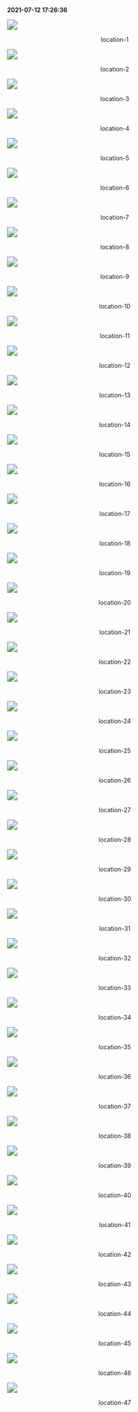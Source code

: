 **2021-07-12 17:26:36** 
<div><img src="D:\Code\BlueTooth\pos_bluetooth_matlab\Doc\img\temp-location-1\location-temp1.png" style="zoom:150%;" />
<p align="center">location-1</p></div>

<div><img src="D:\Code\BlueTooth\pos_bluetooth_matlab\Doc\img\temp-location-1\location-temp2.png" style="zoom:150%;" />
<p align="center">location-2</p></div>

<div><img src="D:\Code\BlueTooth\pos_bluetooth_matlab\Doc\img\temp-location-1\location-temp3.png" style="zoom:150%;" />
<p align="center">location-3</p></div>

<div><img src="D:\Code\BlueTooth\pos_bluetooth_matlab\Doc\img\temp-location-1\location-temp4.png" style="zoom:150%;" />
<p align="center">location-4</p></div>

<div><img src="D:\Code\BlueTooth\pos_bluetooth_matlab\Doc\img\temp-location-1\location-temp5.png" style="zoom:150%;" />
<p align="center">location-5</p></div>

<div><img src="D:\Code\BlueTooth\pos_bluetooth_matlab\Doc\img\temp-location-1\location-temp6.png" style="zoom:150%;" />
<p align="center">location-6</p></div>

<div><img src="D:\Code\BlueTooth\pos_bluetooth_matlab\Doc\img\temp-location-1\location-temp7.png" style="zoom:150%;" />
<p align="center">location-7</p></div>

<div><img src="D:\Code\BlueTooth\pos_bluetooth_matlab\Doc\img\temp-location-1\location-temp8.png" style="zoom:150%;" />
<p align="center">location-8</p></div>

<div><img src="D:\Code\BlueTooth\pos_bluetooth_matlab\Doc\img\temp-location-1\location-temp9.png" style="zoom:150%;" />
<p align="center">location-9</p></div>

<div><img src="D:\Code\BlueTooth\pos_bluetooth_matlab\Doc\img\temp-location-1\location-temp10.png" style="zoom:150%;" />
<p align="center">location-10</p></div>

<div><img src="D:\Code\BlueTooth\pos_bluetooth_matlab\Doc\img\temp-location-1\location-temp11.png" style="zoom:150%;" />
<p align="center">location-11</p></div>

<div><img src="D:\Code\BlueTooth\pos_bluetooth_matlab\Doc\img\temp-location-1\location-temp12.png" style="zoom:150%;" />
<p align="center">location-12</p></div>

<div><img src="D:\Code\BlueTooth\pos_bluetooth_matlab\Doc\img\temp-location-1\location-temp13.png" style="zoom:150%;" />
<p align="center">location-13</p></div>

<div><img src="D:\Code\BlueTooth\pos_bluetooth_matlab\Doc\img\temp-location-1\location-temp14.png" style="zoom:150%;" />
<p align="center">location-14</p></div>

<div><img src="D:\Code\BlueTooth\pos_bluetooth_matlab\Doc\img\temp-location-1\location-temp15.png" style="zoom:150%;" />
<p align="center">location-15</p></div>

<div><img src="D:\Code\BlueTooth\pos_bluetooth_matlab\Doc\img\temp-location-1\location-temp16.png" style="zoom:150%;" />
<p align="center">location-16</p></div>

<div><img src="D:\Code\BlueTooth\pos_bluetooth_matlab\Doc\img\temp-location-1\location-temp17.png" style="zoom:150%;" />
<p align="center">location-17</p></div>

<div><img src="D:\Code\BlueTooth\pos_bluetooth_matlab\Doc\img\temp-location-1\location-temp18.png" style="zoom:150%;" />
<p align="center">location-18</p></div>

<div><img src="D:\Code\BlueTooth\pos_bluetooth_matlab\Doc\img\temp-location-1\location-temp19.png" style="zoom:150%;" />
<p align="center">location-19</p></div>

<div><img src="D:\Code\BlueTooth\pos_bluetooth_matlab\Doc\img\temp-location-1\location-temp20.png" style="zoom:150%;" />
<p align="center">location-20</p></div>

<div><img src="D:\Code\BlueTooth\pos_bluetooth_matlab\Doc\img\temp-location-1\location-temp21.png" style="zoom:150%;" />
<p align="center">location-21</p></div>

<div><img src="D:\Code\BlueTooth\pos_bluetooth_matlab\Doc\img\temp-location-1\location-temp22.png" style="zoom:150%;" />
<p align="center">location-22</p></div>

<div><img src="D:\Code\BlueTooth\pos_bluetooth_matlab\Doc\img\temp-location-1\location-temp23.png" style="zoom:150%;" />
<p align="center">location-23</p></div>

<div><img src="D:\Code\BlueTooth\pos_bluetooth_matlab\Doc\img\temp-location-1\location-temp24.png" style="zoom:150%;" />
<p align="center">location-24</p></div>

<div><img src="D:\Code\BlueTooth\pos_bluetooth_matlab\Doc\img\temp-location-1\location-temp25.png" style="zoom:150%;" />
<p align="center">location-25</p></div>

<div><img src="D:\Code\BlueTooth\pos_bluetooth_matlab\Doc\img\temp-location-1\location-temp26.png" style="zoom:150%;" />
<p align="center">location-26</p></div>

<div><img src="D:\Code\BlueTooth\pos_bluetooth_matlab\Doc\img\temp-location-1\location-temp27.png" style="zoom:150%;" />
<p align="center">location-27</p></div>

<div><img src="D:\Code\BlueTooth\pos_bluetooth_matlab\Doc\img\temp-location-1\location-temp28.png" style="zoom:150%;" />
<p align="center">location-28</p></div>

<div><img src="D:\Code\BlueTooth\pos_bluetooth_matlab\Doc\img\temp-location-1\location-temp29.png" style="zoom:150%;" />
<p align="center">location-29</p></div>

<div><img src="D:\Code\BlueTooth\pos_bluetooth_matlab\Doc\img\temp-location-1\location-temp30.png" style="zoom:150%;" />
<p align="center">location-30</p></div>

<div><img src="D:\Code\BlueTooth\pos_bluetooth_matlab\Doc\img\temp-location-1\location-temp31.png" style="zoom:150%;" />
<p align="center">location-31</p></div>

<div><img src="D:\Code\BlueTooth\pos_bluetooth_matlab\Doc\img\temp-location-1\location-temp32.png" style="zoom:150%;" />
<p align="center">location-32</p></div>

<div><img src="D:\Code\BlueTooth\pos_bluetooth_matlab\Doc\img\temp-location-1\location-temp33.png" style="zoom:150%;" />
<p align="center">location-33</p></div>

<div><img src="D:\Code\BlueTooth\pos_bluetooth_matlab\Doc\img\temp-location-1\location-temp34.png" style="zoom:150%;" />
<p align="center">location-34</p></div>

<div><img src="D:\Code\BlueTooth\pos_bluetooth_matlab\Doc\img\temp-location-1\location-temp35.png" style="zoom:150%;" />
<p align="center">location-35</p></div>

<div><img src="D:\Code\BlueTooth\pos_bluetooth_matlab\Doc\img\temp-location-1\location-temp36.png" style="zoom:150%;" />
<p align="center">location-36</p></div>

<div><img src="D:\Code\BlueTooth\pos_bluetooth_matlab\Doc\img\temp-location-1\location-temp37.png" style="zoom:150%;" />
<p align="center">location-37</p></div>

<div><img src="D:\Code\BlueTooth\pos_bluetooth_matlab\Doc\img\temp-location-1\location-temp38.png" style="zoom:150%;" />
<p align="center">location-38</p></div>

<div><img src="D:\Code\BlueTooth\pos_bluetooth_matlab\Doc\img\temp-location-1\location-temp39.png" style="zoom:150%;" />
<p align="center">location-39</p></div>

<div><img src="D:\Code\BlueTooth\pos_bluetooth_matlab\Doc\img\temp-location-1\location-temp40.png" style="zoom:150%;" />
<p align="center">location-40</p></div>

<div><img src="D:\Code\BlueTooth\pos_bluetooth_matlab\Doc\img\temp-location-1\location-temp41.png" style="zoom:150%;" />
<p align="center">location-41</p></div>

<div><img src="D:\Code\BlueTooth\pos_bluetooth_matlab\Doc\img\temp-location-1\location-temp42.png" style="zoom:150%;" />
<p align="center">location-42</p></div>

<div><img src="D:\Code\BlueTooth\pos_bluetooth_matlab\Doc\img\temp-location-1\location-temp43.png" style="zoom:150%;" />
<p align="center">location-43</p></div>

<div><img src="D:\Code\BlueTooth\pos_bluetooth_matlab\Doc\img\temp-location-1\location-temp44.png" style="zoom:150%;" />
<p align="center">location-44</p></div>

<div><img src="D:\Code\BlueTooth\pos_bluetooth_matlab\Doc\img\temp-location-1\location-temp45.png" style="zoom:150%;" />
<p align="center">location-45</p></div>

<div><img src="D:\Code\BlueTooth\pos_bluetooth_matlab\Doc\img\temp-location-1\location-temp46.png" style="zoom:150%;" />
<p align="center">location-46</p></div>

<div><img src="D:\Code\BlueTooth\pos_bluetooth_matlab\Doc\img\temp-location-1\location-temp47.png" style="zoom:150%;" />
<p align="center">location-47</p></div>
